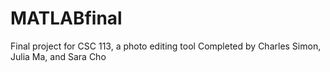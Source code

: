 # MATLABfinal
Final project for CSC 113, a photo editing tool
Completed by Charles Simon, Julia Ma, and Sara Cho
